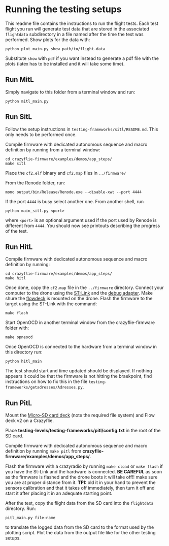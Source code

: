 # Running the testing setups

This readme file contains the instructions to run the flight tests.
Each test flight you run will generate test data that are stored in the associated `flightdata` subdirectory in a file named after the time the test was performed.
Show plots for the data with:

```console
python plot_main.py show path/to/flight-data
```

Substitute `show` with `pdf` if you want instead to generate a pdf file with the plots (latex has to be installed and it will take some time).

## Run MitL

Simply navigate to this folder from a terminal window and run:

```console
python mitl_main.py
```

## Run SitL
Follow the setup instructions in `testing-frameworks/sitl/README.md`. This only needs to be performed once.

Compile firmware with dedicated autonomous sequence and macro definition by running from a terminal window:
```console
cd crazyflie-firmware/examples/demos/app_steps/
make sitl
```

Place the `cf2.elf` binary and `cf2.map` files in `../firmware/`

From the Renode folder, run: 
```console
mono output/bin/Release/Renode.exe --disable-xwt --port 4444
```
If the port `4444` is busy select another one.
From another shell, run
```console
python main_sitl.py <port>
```
where `<port>` is an optional argument used if the port used by Renode is different from `4444`.
You should now see printouts describing the  progress of the test.

## Run HitL

Compile firmware with dedicated autonomous sequence and macro definition by running:
```console
cd crazyflie-firmware/examples/demos/app_steps/
make hitl
```

Once done, copy the `cf2.map` file in the `../firmware` directory.
Connect your computer to the drone using the [ST-Link](https://www.st.com/en/development-tools/st-link-v2.html) and the [debug adapter](https://store.bitcraze.io/products/debug-adapter).
Make shure the [flowdeck](https://store.bitcraze.io/products/flow-deck-v2) is mounted on the drone.
Flash the firmware to the target using the ST-Link with the command:

```console
make flash
```

Start OpenOCD in another terminal window from the crazyflie-firmware folder with:

```console
make opneocd
```

Once OpenOCD is connected to the hardware from a terminal window in this directory run:

```console
python hitl_main
```

The test should start and time updated should be displayed. If nothing appears it could be that the firmware is not hitting the braekpoint, find instructions on how to fix this in the file `testing-frameworks/getadresses/Adresses.py`.

## Run PitL
Mount the [Micro-SD card deck](https://www.bitcraze.io/documentation/repository/crazyflie-firmware/master/userguides/decks/micro-sd-card-deck/) (note the required file system) and Flow deck v2 on a Crazyflie.

Place **testing-levels/testing-frameworks/pitl/config.txt** in the root of the SD card.

Compile firmware with dedicated autonomous sequence and macro definition by running `make pitl` from **crazyflie-firmware/examples/demos/app_steps/**.

Flash the firmware with a crazyradio by running `make cload` or `make flash` if you have the St-Link and the hardware is connected.
**BE CAREFUL** as soon as the firmware is flashed and the drone boots it will take off!! make sure you are at proper distance from it. **TPI:** old it in your hand to prevent the sensors calibration and that it takes off immediately, then turn it off and start it after placing it in an adequate starting point.

After the test, copy the flight data from the SD card into the `flightdata`  directory. Run:

```console
pitl_main.py file-name 
```

to translate the logged data from the SD card to the format used by the plotting script.
Plot the data from the output file like for the other testing setups.

